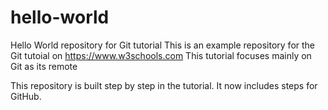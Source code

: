 # hello-world
Hello World repository for Git tutorial
This is an example repository for the Git tutoial on https://www.w3schools.com
This tutorial focuses mainly on Git as its remote

This repository is built step by step in the tutorial.
It now includes steps for GitHub.
